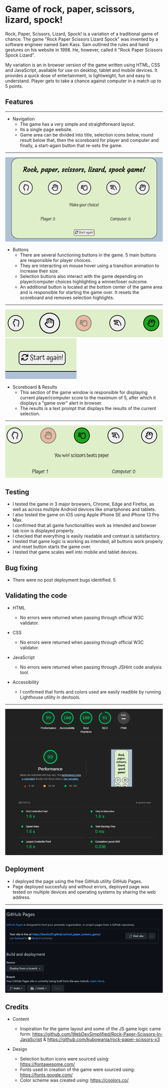 # Game of rock, paper, scissors, lizard, spock!

Rock, Paper, Scissors, Lizard, Spock! is a variation of a traditional game of chance. The game "Rock Paper Scissors Lizard Spock" was invented by a software engineer named Sam Kass. 
Sam outlined the rules and hand gestures on his website in 1998. He, however, called it "Rock Paper Scissors Spock Lizard". 

My variation is an in browser version of the game written using HTML, CSS and JavaScript, available for use on desktop, tablet and mobile devices. 
It provides a quick dose of entertainment, is lightweight, fun and easy to understand. Player gets to take a chance against computer in a match up to 5 points.


## Features
*** 
- Navigation
    * The game has a very simple and straightforward layout.
    * Its a single page website.
    * Game area can be divided into title, selection icons below, round result below that, then the scoreboard for player and computer and finally, a start-again button that re-sets the game.
***
![Game layout](assets/images/game-layout.png)

- Buttons
    * There are several functioning buttons in the game. 5 main buttons are responsible for player choices.
    * They are interacting on mouse hover using a transition animation to increase their size.
    * Selection buttons also interact with the game depending on player/computer choices highlighting a winner/loser outcome.
    * An additional button is located at the bottom center of the game area and is responsible for starting the game over. It resets the scoreboard and removes selection highlights.
***
![Selection buttons](assets/images/selection-buttons.png)
![Start again button](assets/images/start-again-button.png)

- Scoreboard & Results
    * This section of the game window is responsible for displaying current player/computer score to the maximum of 5, after which it displays a "game over" alert in browser.
    * The results is a text prompt that displays the results of the current selection.
***
![Results & Scoreboard](assets/images/results-scoreboard.png)


## Testing

- I tested the game in 3 major browsers, Chrome, Edge and Firefox, as well as across multiple Android devices like smartphones and tablets.
- I also tested the game on iOS using Apple iPhone SE and iPhone 13 Pro Max.
- I confirmed that all game functionalities work as intended and bowser tab icon is displayed properly.
- I checked that everything is easily readable and contrast is satisfactory.
- I tested that game logic is working as intended; all buttons work properly and reset button starts the game over.
- I tested that game scales well into mobile and tablet devices.


## Bug fixing

- There were no post deployment bugs identified.
5

## Validating the code

- HTML
    * No errors were returned when passing through official W3C validator.

- CSS 
    * No errors were returned when passing through official W3C validator.

- JavaScript 
    * No errors were returned when passing through JSHint code analysis tool.

- Accessibility 
    * I confirmed that fonts and colors used are easily readible by running Lighthouse utility in devtools.
***
![Accessibility](assets/images/lighthouse-test.png)

## Deployment

- I deployed the page using the free GitHub utility GitHub Pages.
- Page deployed succesfuly and without errors, deployed page was tested on multiple devices and operating systems by sharing the web address.
***
![Deployment](assets/images/deployment.png)

## Credits

- Content
    * Inspiration for the game layout and some of the JS game logic came form: https://github.com/WebDevSimplified/Rock-Paper-Scissors-In-JavaScript & https://github.com/kubowania/rock-paper-scissors-x3

- Design 
    * Selection button icons were sourced using: https://fontawesome.com/ 
    * Fonts used in creation of the game were sourced using: https://fonts.google.com/
    * Color scheme was created using: https://coolors.co/